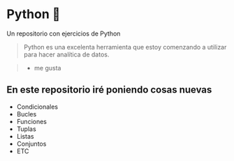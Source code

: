 # Python 💚
Un repositorio con ejercicios de Python 

> Python es una excelenta herramienta que estoy comenzando a utilizar para hacer analítica de datos.

> - me gusta

## En este repositorio iré poniendo cosas nuevas
* Condicionales
* Bucles
* Funciones
* Tuplas
* Listas
* Conjuntos
* ETC

